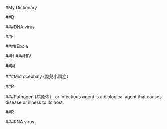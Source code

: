 #My Dictionary

##D

###DNA virus

##E

####Ebola

##H
###HIV

##M

###Microcephaly (嬰兒小頭症）

##P

###Pathogen (病原体）
or infectious agent is a biological agent that causes disease or illness to its host.

##R

###RNA virus

